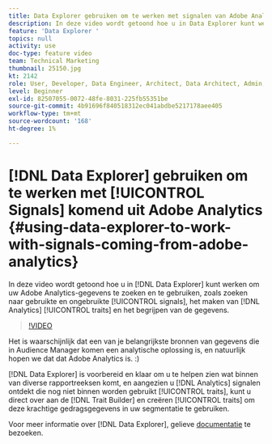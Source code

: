 ```yaml
---
title: Data Explorer gebruiken om te werken met signalen van Adobe Analytics
description: In deze video wordt getoond hoe u in Data Explorer kunt werken om uw Adobe Analytics-gegevens te zoeken en te gebruiken, waaronder het zoeken naar gebruikte en ongebruikte signalen, het maken van analysemogelijkheden en het begrijpen van de gegevens.
feature: 'Data Explorer '
topics: null
activity: use
doc-type: feature video
team: Technical Marketing
thumbnail: 25150.jpg
kt: 2142
role: User, Developer, Data Engineer, Architect, Data Architect, Admin, Leader
level: Beginner
exl-id: 82507055-0072-48fe-8031-225fb55351be
source-git-commit: 4b91696f840518312ec041abdbe5217178aee405
workflow-type: tm+mt
source-wordcount: '168'
ht-degree: 1%

---
```


# [!DNL Data Explorer] gebruiken om te werken met [!UICONTROL Signals] komend uit Adobe Analytics {#using-data-explorer-to-work-with-signals-coming-from-adobe-analytics}

In deze video wordt getoond hoe u in [!DNL Data Explorer] kunt werken om uw Adobe Analytics-gegevens te zoeken en te gebruiken, zoals zoeken naar gebruikte en ongebruikte [!UICONTROL signals], het maken van [!DNL Analytics] [!UICONTROL traits] en het begrijpen van de gegevens.

>[!VIDEO](https://video.tv.adobe.com/v/25150/?quality=12)

Het is waarschijnlijk dat een van je belangrijkste bronnen van gegevens die in Audience Manager komen een analytische oplossing is, en natuurlijk hopen we dat dat Adobe Analytics is. :)

[!DNL Data Explorer] is voorbereid en klaar om u te helpen zien wat binnen van diverse rapportreeksen komt, en aangezien u  [!DNL Analytics] signalen ontdekt die nog niet binnen worden gebruikt  [!UICONTROL traits], kunt u direct over aan de  [!DNL Trait Builder] en creëren  [!UICONTROL traits] om deze krachtige gedragsgegevens in uw segmentatie te gebruiken.

Voor meer informatie over [!DNL Data Explorer], gelieve [documentatie](https://experiencecloud.adobe.com/resources/help/en_US/aam/data-explorer.html) te bezoeken.
